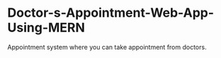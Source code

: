 # Doctor-s-Appointment-Web-App-Using-MERN
Appointment system where you can take appointment from doctors.
